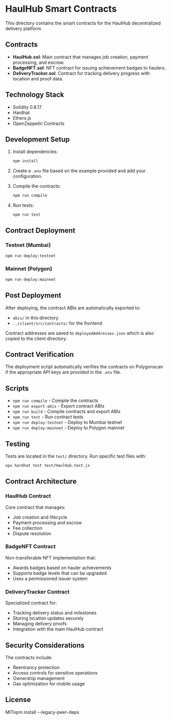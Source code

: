 # HaulHub Smart Contracts

This directory contains the smart contracts for the HaulHub decentralized delivery platform.

## Contracts

- **HaulHub.sol**: Main contract that manages job creation, payment processing, and escrow.
- **BadgeNFT.sol**: NFT contract for issuing achievement badges to haulers.
- **DeliveryTracker.sol**: Contract for tracking delivery progress with location and proof data.

## Technology Stack

- Solidity 0.8.17
- Hardhat
- Ethers.js
- OpenZeppelin Contracts

## Development Setup

1. Install dependencies:
   ```bash
   npm install
   ```

2. Create a `.env` file based on the example provided and add your configuration.

3. Compile the contracts:
   ```bash
   npm run compile
   ```

4. Run tests:
   ```bash
   npm run test
   ```

## Contract Deployment

### Testnet (Mumbai)

```bash
npm run deploy:testnet
```

### Mainnet (Polygon)

```bash
npm run deploy:mainnet
```

## Post Deployment

After deploying, the contract ABIs are automatically exported to:
- `abis/` in this directory
- `../client/src/contracts/` for the frontend

Contract addresses are saved to `deployedAddresses.json` which is also copied to the client directory.

## Contract Verification

The deployment script automatically verifies the contracts on Polygonscan if the appropriate API keys are provided in the `.env` file.

## Scripts

- `npm run compile` - Compile the contracts
- `npm run export-abis` - Export contract ABIs
- `npm run build` - Compile contracts and export ABIs
- `npm run test` - Run contract tests
- `npm run deploy:testnet` - Deploy to Mumbai testnet
- `npm run deploy:mainnet` - Deploy to Polygon mainnet

## Testing

Tests are located in the `test/` directory. Run specific test files with:

```bash
npx hardhat test test/HaulHub.test.js
```

## Contract Architecture

### HaulHub Contract

Core contract that manages:
- Job creation and lifecycle
- Payment processing and escrow
- Fee collection
- Dispute resolution

### BadgeNFT Contract

Non-transferable NFT implementation that:
- Awards badges based on hauler achievements
- Supports badge levels that can be upgraded
- Uses a permissioned issuer system

### DeliveryTracker Contract

Specialized contract for:
- Tracking delivery status and milestones
- Storing location updates securely
- Managing delivery proofs
- Integration with the main HaulHub contract

## Security Considerations

The contracts include:
- Reentrancy protection
- Access controls for sensitive operations
- Ownership management
- Gas optimization for mobile usage

## License

MITnpm install --legacy-peer-deps
